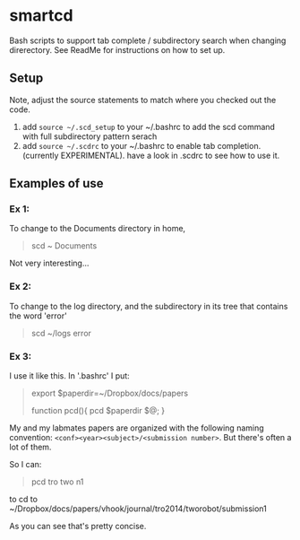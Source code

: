 # smartcd
Bash scripts to support tab complete / subdirectory search when changing direrectory. See ReadMe for instructions on how to set up.

## Setup

Note, adjust the source statements to match where you checked out the code. 

1. add `source ~/.scd_setup` to your ~/.bashrc to add the scd command with full subdirectory pattern serach
2. add `source ~/.scdrc` to your ~/.bashrc to enable tab completion. (currently EXPERIMENTAL). have a look in .scdrc to see how to use it.

## Examples of use

### Ex 1: 

To change to the Documents directory in home, 

> scd ~ Documents

Not very interesting...

### Ex 2:

To change to the log directory, and the subdirectory in its tree that contains the word 'error'

> scd ~/logs error

### Ex 3: 

I use it like this. In '.bashrc' I put:

> export $paperdir=~/Dropbox/docs/papers
>
> function pcd(){ pcd $paperdir $@; }

My and my labmates papers are organized with the following naming convention: `<conf><year><subject>/<submission number>`. But there's often a lot of them.

So I can:

> pcd tro two n1

to cd to ~/Dropbox/docs/papers/vhook/journal/tro2014/tworobot/submission1

As you can see that's pretty concise.
